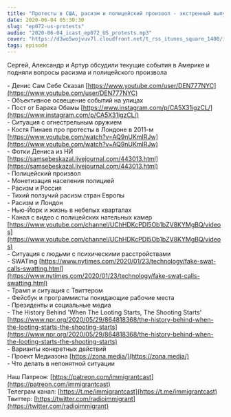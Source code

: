 ```yaml
---
title: "Протесты в США, расизм и полицейский произвол - экстренный выпуск"
date: 2020-06-04 05:30:30
slug: "ep072-us-protests"
audio: "2020-06-04_icast_ep072_US_protests.mp3"
cover: "https://d3wo5wojvuv7l.cloudfront.net/t_rss_itunes_square_1400/images.spreaker.com/original/00cc5382221ba1328bec3f7c927d2b2e.jpg"
tags: episode
---
```

Сергей, Александр и Артур обсудили текущие события в Америке и подняли вопросы расизма и полицейского произвола  
  
\- Денис Сам Себе Сказал [https://www.youtube.com/user/DEN777NYC](https://www.youtube.com/user/DEN777NYC)  
\- Объективное освещение событий на улицах  
\- Пост от Барака Обамы [https://www.instagram.com/p/CA5X31igzCL/](https://www.instagram.com/p/CA5X31igzCL/)  
\- Ситуация с огнестрельным оружием  
\- Костя Пинаев про протесты в Лондоне в 2011-м [https://www.youtube.com/watch?v=AQ9nUKmIRJw](https://www.youtube.com/watch?v=AQ9nUKmIRJw)  
\- Фотки Дениса из НЙ [https://samsebeskazal.livejournal.com/443013.html](https://samsebeskazal.livejournal.com/443013.html)  
\- Полицейский произвол  
\- Монетизация населения полицией  
\- Расизм и Россия  
\- Тихий ползучий расизм стран Европы  
\- Расизм и Лондон  
\- Нью-Йорк и жизнь в небелых кварталах  
\- Канал с видео с полицейских нательных камер [https://www.youtube.com/channel/UChHDKcPDl5Ob1bZV8KYMgBQ/videos](https://www.youtube.com/channel/UChHDKcPDl5Ob1bZV8KYMgBQ/videos)  
\- Ситуация с людьми с психическими расстройствами  
\- SWATing [https://www.nytimes.com/2020/01/23/technology/fake-swat-calls-swatting.html](https://www.nytimes.com/2020/01/23/technology/fake-swat-calls-swatting.html)  
\- Трамп и ситуация с Твиттером  
\- Фейсбук и программисты покидающие рабочие места  
\- Президенты и социальные медиа  
\- The History Behind 'When The Looting Starts, The Shooting Starts' [https://www.npr.org/2020/05/29/864818368/the-history-behind-when-the-looting-starts-the-shooting-starts](https://www.npr.org/2020/05/29/864818368/the-history-behind-when-the-looting-starts-the-shooting-starts)  
\- Варианты конкретных действий  
\- Проект Медиазона [https://zona.media/](https://zona.media/)  
\- Что делать в непонятной ситуации  
  
Наш Патреон: [https://patreon.com/immigrantcast](https://patreon.com/immigrantcast)  
Телеграм канал: [https://t.me/immigrantcast](https://t.me/immigrantcast)  
Твиттер: [https://twitter.com/radioimmigrant](https://twitter.com/radioimmigrant)
